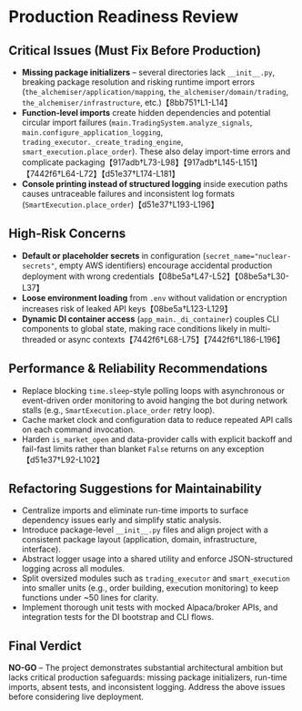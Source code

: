 # Production Readiness Review

## Critical Issues (Must Fix Before Production)
- **Missing package initializers** – several directories lack `__init__.py`, breaking package resolution and risking runtime import errors (`the_alchemiser/application/mapping`, `the_alchemiser/domain/trading`, `the_alchemiser/infrastructure`, etc.)【8bb751†L1-L14】
- **Function-level imports** create hidden dependencies and potential circular import failures (`main.TradingSystem.analyze_signals`, `main.configure_application_logging`, `trading_executor._create_trading_engine`, `smart_execution.place_order`). These also delay import-time errors and complicate packaging【917adb†L73-L98】【917adb†L145-L151】【7442f6†L64-L72】【d51e37†L174-L181】
- **Console printing instead of structured logging** inside execution paths causes untraceable failures and inconsistent log formats (`SmartExecution.place_order`)【d51e37†L193-L196】

## High-Risk Concerns
- **Default or placeholder secrets** in configuration (`secret_name="nuclear-secrets"`, empty AWS identifiers) encourage accidental production deployment with wrong credentials【08be5a†L47-L52】【08be5a†L30-L37】
- **Loose environment loading** from `.env` without validation or encryption increases risk of leaked API keys【08be5a†L123-L129】
- **Dynamic DI container access** (`app_main._di_container`) couples CLI components to global state, making race conditions likely in multi-threaded or async contexts【7442f6†L68-L75】【7442f6†L186-L196】

## Performance & Reliability Recommendations
- Replace blocking `time.sleep`-style polling loops with asynchronous or event-driven order monitoring to avoid hanging the bot during network stalls (e.g., `SmartExecution.place_order` retry loop).
- Cache market clock and configuration data to reduce repeated API calls on each command invocation.
- Harden `is_market_open` and data-provider calls with explicit backoff and fail-fast limits rather than blanket `False` returns on any exception【d51e37†L92-L102】

## Refactoring Suggestions for Maintainability
- Centralize imports and eliminate run-time imports to surface dependency issues early and simplify static analysis.
- Introduce package-level `__init__.py` files and align project with a consistent package layout (application, domain, infrastructure, interface).
- Abstract logger usage into a shared utility and enforce JSON-structured logging across all modules.
- Split oversized modules such as `trading_executor` and `smart_execution` into smaller units (e.g., order building, execution monitoring) to keep functions under ~50 lines for clarity.
- Implement thorough unit tests with mocked Alpaca/broker APIs, and integration tests for the DI bootstrap and CLI flows.

## Final Verdict
**NO-GO** – The project demonstrates substantial architectural ambition but lacks critical production safeguards: missing package initializers, run-time imports, absent tests, and inconsistent logging. Address the above issues before considering live deployment.
